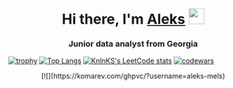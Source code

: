 <h1 align="center">Hi there, I'm <a href="https://junioranalyst.online/" target="_blank">Aleks</a> 
<img src="https://github.com/blackcater/blackcater/raw/main/images/Hi.gif" height="32"/></h1>
<h3 align="center">Junior data analyst from Georgia</h3>


[![trophy](https://github-profile-trophy.vercel.app/?username=aleks-mels&theme=algolia)](https://github.com/aleks-mels/github-profile-trophy)
[![Top Langs](https://github-readme-stats.vercel.app/api/top-langs/?username=aleks-mels&layout=compact)](https://github.com/aleks-mels/github-readme-stats)
[![KnlnKS's LeetCode stats](https://leetcode-stats-six.vercel.app/api?username=user1684fH&theme=dark)](https://github.com/user1684fH/leetcode-stats)
[![codewars](https://www.codewars.com/users/aleks-mels/badges/large)](https://www.codewars.com/users/aleks-mels) 
<p align="center">[![](https://komarev.com/ghpvc/?username=aleks-mels)</p>


<!--
**aleks-mels/aleks-mels** is a ✨ _special_ ✨ repository because its `README.md` (this file) appears on your GitHub profile.

Here are some ideas to get you started:

- 🔭 I’m currently working on ...
- 🌱 I’m currently learning ...
- 👯 I’m looking to collaborate on ...
- 🤔 I’m looking for help with ...
- 💬 Ask me about ...
- 📫 How to reach me: ...
- 😄 Pronouns: ...
- ⚡ Fun fact: ...
-->
